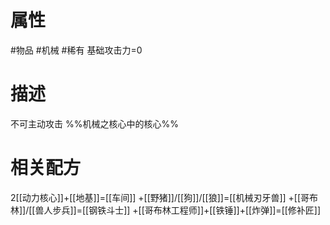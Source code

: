 # 属性
#物品 
#机械 
#稀有 
基础攻击力=0
# 描述
不可主动攻击
%%机械之核心中的核心%%
# 相关配方
2[[动力核心]]+[[地基]]=[[车间]]
+[[野猪]]/[[狗]]/[[狼]]=[[机械刃牙兽]]
+[[哥布林]]/[[兽人步兵]]=[[钢铁斗士]]
+[[哥布林工程师]]+[[铁锤]]+[[炸弹]]=[[修补匠]]